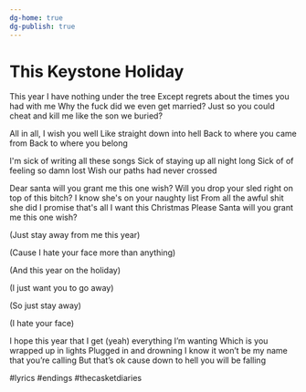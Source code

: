 ```yaml
---
dg-home: true
dg-publish: true
---
```


# This Keystone Holiday

This year I have nothing under the tree
Except regrets about the times you had with me
Why the fuck did we even get married?
Just so you could cheat and kill me like the son we buried?

All in all, I wish you well
Like straight down into hell
Back to where you came from
Back to where you belong

I'm sick of writing all these songs
Sick of staying up all night long
Sick of of feeling so damn lost
Wish our paths had never crossed

Dear santa will you grant me this one wish?
Will you drop your sled right on top of this bitch?
I know she's on your naughty list
From all the awful shit she did
I promise that's all I want this Christmas
Please Santa will you grant me this one wish?

(Just stay away from me this year)

(Cause I hate your face more than anything)

(And this year on the holiday)

(I just want you to go away)

(So just stay away)

(I hate your face)

I hope this year that I get (yeah)
everything I’m wanting
Which is you wrapped up in lights
Plugged in and drowning
I know it won’t be my name that you’re calling
But that’s ok cause down to hell you will be falling

#lyrics #endings #thecasketdiaries 